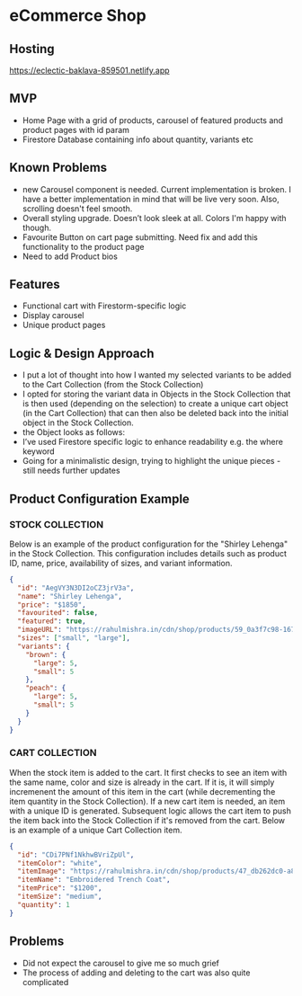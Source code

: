# eCommerce Shop

## Hosting

https://eclectic-baklava-859501.netlify.app

## MVP

- Home Page with a grid of products, carousel of featured products and product pages with id param
- Firestore Database containing info about quantity, variants etc

## Known Problems

- new Carousel component is needed. Current implementation is broken. I have a better implementation in mind that will be live very soon. Also, scrolling doesn't feel smooth.
- Overall styling upgrade. Doesn’t look sleek at all. Colors I'm happy with though.
- Favourite Button on cart page submitting. Need fix and add this functionality to the product page
- Need to add Product bios

## Features

- Functional cart with Firestorm-specific logic
- Display carousel
- Unique product pages

## Logic & Design Approach
- I put a lot of thought into how I wanted my selected variants to be added to the Cart Collection (from the Stock Collection)
- I opted for storing the variant data in Objects in the Stock Collection that is then used (depending on the selection) to create a unique cart object (in the Cart Collection) that can then also be deleted back into the initial object in the Stock Collection.
- the Object looks as follows: 
- I’ve used Firestore specific logic to enhance readability e.g. the where keyword
- Going for a minimalistic design, trying to highlight the unique pieces - still needs further updates

## Product Configuration Example

### STOCK COLLECTION

Below is an example of the product configuration for the "Shirley Lehenga" in the Stock Collection. This configuration includes details such as product ID, name, price, availability of sizes, and variant information.

```json
{
  "id": "AegVY3N3DI2oCZ3jrV3a",
  "name": "Shirley Lehenga",
  "price": "$1850",
  "favourited": false,
  "featured": true,
  "imageURL": "https://rahulmishra.in/cdn/shop/products/59_0a3f7c98-167f-48fe-a6c1-96cb740a4ab3_1800x1800.jpg?v=1663655695",
  "sizes": ["small", "large"],
  "variants": {
    "brown": {
      "large": 5,
      "small": 5
    },
    "peach": {
      "large": 5,
      "small": 5
    }
  }
}
```

### CART COLLECTION

When the stock item is added to the cart. It first checks to see an item with the same name, color and size is already in the cart. If it is, it will simply incremenent the amount of this item in the cart (while decrementing the item quantity in the Stock Collection). If a new cart item is needed, an item with a unique ID is generated. Subsequent logic allows the cart item to push the item back into the Stock Collection if it's removed from the cart. Below is an example of a unique Cart Collection item.

```json
{
  "id": "CDi7PNf1NkhwBVriZpUl",
  "itemColor": "white",
  "itemImage": "https://rahulmishra.in/cdn/shop/products/47_db262dc0-a88d-4e17-8fb0-86f63d93f149_1800x1800.jpg?v=1663747639",
  "itemName": "Embroidered Trench Coat",
  "itemPrice": "$1200",
  "itemSize": "medium",
  "quantity": 1
}
```

## Problems
- Did not expect the carousel to give me so much grief
- The process of adding and deleting to the cart was also quite complicated 

